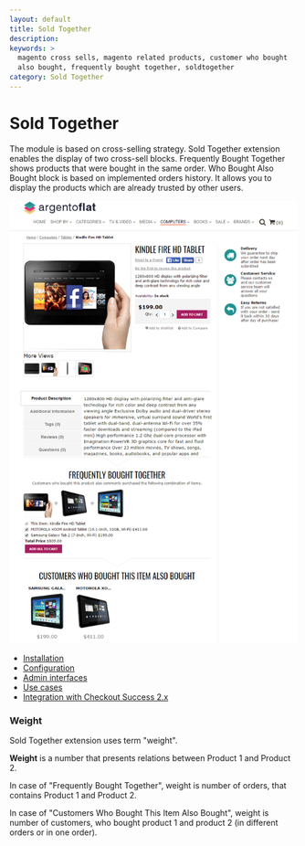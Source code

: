 ```yaml
---
layout: default
title: Sold Together
description:
keywords: >
  magento cross sells, magento related products, customer who bought
  also bought, frequently bought together, soldtogether
category: Sold Together
---
```


# Sold Together

The module is based on cross-selling strategy. Sold Together extension enables the display of two cross-sell blocks. Frequently Bought Together shows products that were bought in the same order. Who Bought Also Bought block is based on implemented orders history. It allows you to display the products which are already trusted by other users. 

![General settings](/images/m1/extensions/soldtogether/frontend.png)

 -  [Installation](installation/)
 -  [Configuration](configuration/)
 -  [Admin interfaces](admin-interfaces/)
 -  [Use cases](use-cases/)
 -  [Integration with Checkout Success 2.x](integration/)

### Weight

Sold Together extension uses term "weight".

**Weight** is a number that presents relations between Product 1 and Product 2.

In case of "Frequently Bought Together", weight is number of orders, that contains Product 1 and Product 2.

In case of "Customers Who Bought This Item Also Bought", weight is number of customers, who bought product 1 and product 2 (in different orders or in one order).
